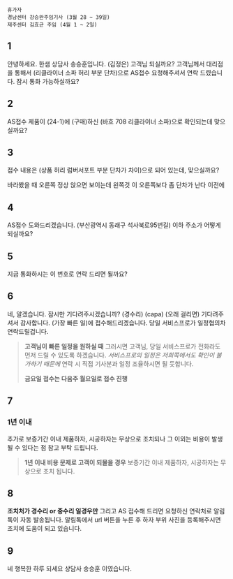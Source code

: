 ```ad-note
휴가자
경남센터 강승완주임기사 (3월 28 ~ 39일)
제주센터 김효균 주임 (4월 1 ~ 2일)
```

## 1
안녕하세요. 한샘 상담사 송승훈입니다. (김정은) 고객님 되실까요?
고객님께서 대리점을 통해서 (리클라이너 소파 허리 부분 단차)으로 AS접수 요청해주셔서 연락 드렸습니다.
잠시 통화 가능하실까요?
## 2
AS접수 제품이 (24-1)에 (구매)하신 (바흐 708 리클라이너 소파)으로 확인되는데 맞으실까요?
## 3
접수 내용은 (상품 허리 럼버서포트 부분 단차가 차이)으로 되어 있는데, 맞으실까요?

바라봤을 때 오른쪽 정상 앉으면 보이는데 
왼쪽것 이 오른쪽보다 좀 단차가 난다 이전에 
## 4
AS접수 도와드리겠습니다. 
(부산광역시 동래구 석사북로95번길) 이하 주소가 어떻게 되실까요?

## 5
지금 통화하시는 이 번호로 연락 드리면 될까요?
## 6
네, 알겠습니다. 잠시만 기다려주시겠습니까?
(경수리)
(capa)
(오래 걸리면) 기다려주셔서 감사합니다. 
(가장 빠른 일)에 접수해드리겠습니다. 당일 서비스프로가 일정협의차 연락드릴겁니다.
> **고객님이 빠른 일정을 원하실 때**
> 그러시면 고객님, 당일 서비스프로가 전화라도 먼저 드릴 수 있도록 하겠습니다. *서비스프로의 일정은 저희쪽에서도 확인이 불가하기 때문에*
> 연락 시 직접 기사분과 일정 조율하시면 될 듯합니다.
> 
> **금요일 접수는 다음주 월요일로 접수 진행**
## 7
### 1년 이내
추가로 보증기간 이내 제품하자, 시공하자는 무상으로 조치되나 그 이외는 비용이 발생 될 수 있다는 점 참고 부탁 드립니다.
> **1년 이내 비용 문제로 고객이 되물을 경우**
> 보증기간 이내 제품하자, 시공하자는 무상으로 조치 됩니다.
## 8
**조치처가 경수리 or 중수리 일경우만**
그리고 AS 접수해 드리면 요청하신 연락처로 알림 톡이 자동 발송됩니다. 알림톡에서  url 버튼을 누른 후 하자 부위 사진을 등록해주시면 조치에 도움이 되고 있습니다.
## 9
네 행복한 하루 되세요 상담사 송승훈 이였습니다.